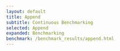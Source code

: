 ```yaml
---
layout: default
title: Append
subtitle: Continuous Benchmarking
selected: Append
expanded: Benchmarking
benchmark: /benchmark_results/append.html
---
```

